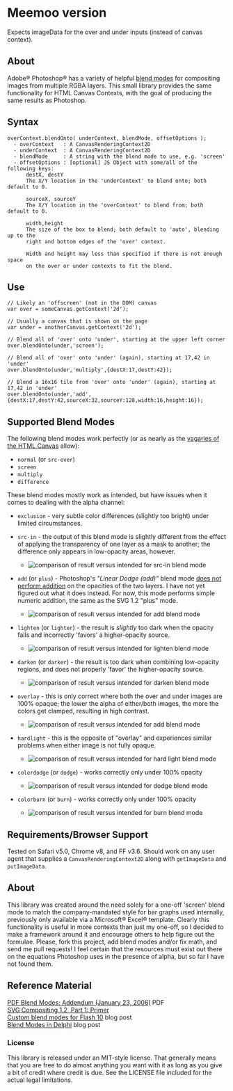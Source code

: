 # Meemoo version

Expects imageData for the over and under inputs (instead of canvas context).

## About

Adobe® Photoshop® has a variety of helpful [blend modes](http://help.adobe.com/en_US/Photoshop/11.0/WSfd1234e1c4b69f30ea53e41001031ab64-77e9a.html) for compositing images from multiple RGBA layers. This small library provides the same functionality for HTML Canvas Contexts, with the goal of producing the same results as Photoshop.

## Syntax

    overContext.blendOnto( underContext, blendMode, offsetOptions );
      - overContext   : A CanvasRenderingContext2D
      - underContext  : A CanvasRenderingContext2D
      - blendMode     : A string with the blend mode to use, e.g. 'screen'
      - offsetOptions : [optional] JS Object with some/all of the following keys:
          destX, destY
          The X/Y location in the 'underContext' to blend onto; both default to 0.
          
          sourceX, sourceY
          The X/Y location in the 'overContext' to blend from; both default to 0.
          
          width,height
          The size of the box to blend; both default to 'auto', blending up to the
          right and bottom edges of the 'over' context.
          
          Width and height may less than specified if there is not enough space
          on the over or under contexts to fit the blend.


## Use

    // Likely an 'offscreen' (not in the DOM) canvas
    var over = someCanvas.getContext('2d'); 
    
    // Usually a canvas that is shown on the page
    var under = anotherCanvas.getContext('2d');
    
    // Blend all of 'over' onto 'under', starting at the upper left corner
    over.blendOnto(under,'screen');
    
    // Blend all of 'over' onto 'under' (again), starting at 17,42 in 'under'
    over.blendOnto(under,'multiply',{destX:17,destY:42});
    
    // Blend a 16x16 tile from 'over' onto 'under' (again), starting at 17,42 in 'under'
    over.blendOnto(under,'add',{destX:17,destY:42,sourceX:32,sourceY:128,width:16,height:16});


## Supported Blend Modes

The following blend modes work perfectly (or as nearly as the [vagaries of the HTML Canvas](http://stackoverflow.com/questions/4309364/why-does-html-canvas-getimagedata-not-return-the-exact-same-values-that-were-ju) allow):

 * `normal` (or `src-over`)
 * `screen` 
 * `multiply`
 * `difference`

These blend modes mostly work as intended, but have issues when it comes to dealing with the alpha channel:

 * `exclusion` - very subtle color differences (slightly too bright) under limited circumstances.

 * `src-in` - the output of this blend mode is slightly different from the effect
   of applying the transparency of one layer as a mask to another; the difference only appears
   in low-opacity areas, however.
     * ![comparison of result versus intended for src-in blend mode](http://phrogz.net/tmp/context-blender_src-in.png)

 * `add` (or `plus`) - Photoshop's _"Linear Dodge (add)"_ blend mode [does not perform addition](http://www.neilblevins.com/cg_education/additive_mode_in_photoshop/additive_mode_in_photoshop.htm)
   on the opacities of the two layers. I have not yet figured out what it does instead.
   For now, this mode performs simple numeric addition, the same as the SVG 1.2 "plus" mode.
   * ![comparison of result versus intended for add blend mode](http://phrogz.net/tmp/context-blender_add.png)

 * `lighten` (or `lighter`) - the result is _slightly_ too dark when the opacity falls and incorrectly 'favors' a higher-opacity source.
     * ![comparison of result versus intended for lighten blend mode](http://phrogz.net/tmp/context-blender_lighten.png)

 * `darken` (or `darker`) - the result is too dark when combining low-opacity regions, and does not properly 'favor' the higher-opacity source.
     * ![comparison of result versus intended for darken blend mode](http://phrogz.net/tmp/context-blender_darken.png)

 * `overlay` - this is only correct where both the over and under images are 100% opaque; the lower the alpha
   of either/both images, the more the colors get clamped, resulting in high contrast.
   * ![comparison of result versus intended for add blend mode](http://phrogz.net/tmp/context-blender_overlay.png)

 * `hardlight` - this is the opposite of "overlay" and experiences similar problems when either image is not fully opaque.
   * ![comparison of result versus intended for hard light blend mode](http://phrogz.net/tmp/context-blender_hardlight.png)

 * `colordodge` (or `dodge`) - works correctly only under 100% opacity
     * ![comparison of result versus intended for dodge blend mode](http://phrogz.net/tmp/context-blender_dodge.png)

 * `colorburn` (or `burn`) - works correctly only under 100% opacity
     * ![comparison of result versus intended for burn blend mode](http://phrogz.net/tmp/context-blender_burn.png)

## Requirements/Browser Support

Tested on Safari v5.0, Chrome v8, and FF v3.6. Should work on any user agent that supplies a
`CanvasRenderingContext2D` along with `getImageData` and `putImageData`.

## About

This library was created around the need solely for a one-off 'screen' blend mode to match the company-mandated style for bar graphs used internally, previously only available via a Microsoft® Excel® template. Clearly this functionality is useful in more contexts than just my one-off, so I decided to make a framework around it and encourage others to help figure out the formulae. Please, fork this project, add blend modes and/or fix math, and send me pull requests! I feel certain that the resources must exist out there on the equations Photoshop uses in the presence of alpha, but so far I have not found them.

## Reference Material
[PDF Blend Modes: Addendum (January 23, 2006)](http://www.adobe.com/content/dam/Adobe/en/devnet/pdf/pdfs/pdf_reference_archives/blend_modes.pdf) PDF  
[SVG Compositing 1.2, Part 1: Primer](http://dev.w3.org/SVG/modules/compositing/master/SVGCompositingPrimer.html)  
[Custom blend modes for Flash 10](http://www.lostinactionscript.com/blog/index.php/2009/05/26/custom-blend-modes-for-flash-10/) blog post  
[Blend Modes in Delphi](http://www.pegtop.net/delphi/articles/blendmodes/) blog post  

### License

This library is released under an MIT-style license. That generally means that you are free to do almost anything you want with it as long as you give a bit of credit where credit is due. See the LICENSE file included for the actual legal limitations.